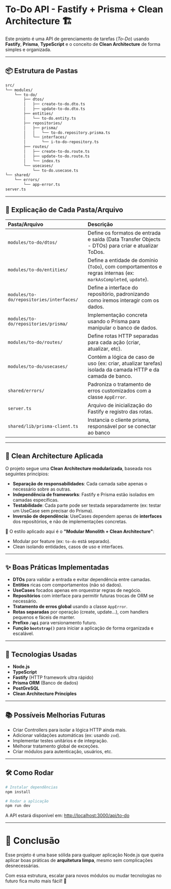 # To-Do API - Fastify + Prisma + Clean Architecture 🏗️

Este projeto é uma API de gerenciamento de tarefas (_To-Do_) usando **Fastify**, **Prisma**, **TypeScript** e o conceito de **Clean Architecture** de forma simples e organizada.

---

## 📦 Estrutura de Pastas

```bash
src/
└── modules/
    └── to-do/
        ├── dtos/
        │   ├── create-to-do.dto.ts
        │   ├── update-to-do.dto.ts
        ├── entities/
        │   └── to-do.entity.ts
        ├── repositories/
        │   ├── prisma/
        │   │   └── to-do.repository.prisma.ts
        │   └── interfaces/
        │       └── i-to-do-repository.ts
        ├── routes/
        │   ├── create-to-do.route.ts
        │   ├── update-to-do.route.ts
        │   └── index.ts
        └── usecases/
            └── to-do.usecase.ts
└── shared/
    └── errors/
        └── app-error.ts
server.ts
```

---

## 🧠 Explicação de Cada Pasta/Arquivo

| Pasta/Arquivo                            | Descrição                                                                                                      |
| :--------------------------------------- | :------------------------------------------------------------------------------------------------------------- |
| `modules/to-do/dtos/`                    | Define os formatos de entrada e saída (Data Transfer Objects - DTOs) para criar e atualizar ToDos.             |
| `modules/to-do/entities/`                | Define a entidade de domínio (`ToDo`), com comportamentos e regras internas (ex: `markAsCompleted`, `update`). |
| `modules/to-do/repositories/interfaces/` | Define a interface do repositório, padronizando como iremos interagir com os dados.                            |
| `modules/to-do/repositories/prisma/`     | Implementação concreta usando o Prisma para manipular o banco de dados.                                        |
| `modules/to-do/routes/`                  | Define rotas HTTP separadas para cada ação (criar, atualizar, etc).                                            |
| `modules/to-do/usecases/`                | Contém a lógica de caso de uso (ex: criar, atualizar tarefas) isolada da camada HTTP e da camada de banco.     |
| `shared/errors/`                         | Padroniza o tratamento de erros customizados com a classe `AppError`.                                          |
| `server.ts`                              | Arquivo de inicialização do Fastify e registro das rotas.                                                      |
| `shared/lib/prisma-client.ts`            | Instancia o cliente prisma, responsável por se conectar ao banco                                               |

---

## 🧹 Clean Architecture Aplicada

O projeto segue uma **Clean Architecture modularizada**, baseada nos seguintes princípios:

- **Separação de responsabilidades**: Cada camada sabe apenas o necessário sobre as outras.
- **Independência de frameworks**: Fastify e Prisma estão isolados em camadas específicas.
- **Testabilidade**: Cada parte pode ser testada separadamente (ex: testar um UseCase sem precisar do Prisma).
- **Inversão de dependência**: UseCases dependem apenas de **interfaces** dos repositórios, e não de implementações concretas.

🎯 O estilo aplicado aqui é o **"Modular Monolith + Clean Architecture"**:

- Modular por feature (ex: `to-do` está separado).
- Clean isolando entidades, casos de uso e interfaces.

---

## ✨ Boas Práticas Implementadas

- **DTOs** para validar a entrada e evitar dependência entre camadas.
- **Entities** ricas com comportamentos (não só dados).
- **UseCases** focados apenas em orquestrar regras de negócio.
- **Repositórios** com interface para permitir futuras trocas de ORM se necessário.
- **Tratamento de erros global** usando a classe `AppError`.
- **Rotas separadas** por operação (create, update...), com handlers pequenos e fáceis de manter.
- **Prefixo `/api`** para versionamento futuro.
- **Função `bootstrap()`** para iniciar a aplicação de forma organizada e escalável.

---

## 🚀 Tecnologias Usadas

- **Node.js**
- **TypeScript**
- **Fastify** (HTTP framework ultra rápido)
- **Prisma ORM** (Banco de dados)
- **PostGreSQL**
- **Clean Architecture Principles**

---

## 📚 Possíveis Melhorias Futuras

- Criar Controllers para isolar a lógica HTTP ainda mais.
- Adicionar validações automáticas (ex: usando `zod`).
- Implementar testes unitários e de integração.
- Melhorar tratamento global de exceções.
- Criar módulos para autenticação, usuários, etc.

---

## 🛠️ Como Rodar

```bash
# Instalar dependências
npm install

# Rodar a aplicação
npm run dev
```

A API estará disponível em: [http://localhost:3000/api/to-do](http://localhost:3000/api/to-do)

---

# 📜 Conclusão

Esse projeto é uma base sólida para qualquer aplicação Node.js que queira aplicar boas práticas de **arquitetura limpa**, mesmo sem complicações desnecessárias.

Com essa estrutura, escalar para novos módulos ou mudar tecnologias no futuro fica muito mais fácil! 🚀
